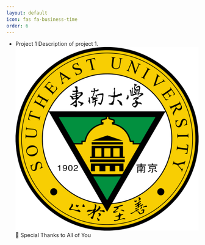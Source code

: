 ```yaml
---
layout: default
icon: fas fa-business-time
order: 6
---
```


- Project 1
  Description of project 1.
  [![Project 1 Image](/images/SEU.png)](2024-03-24-03242024.md) 🤝 Special Thanks to All of You

